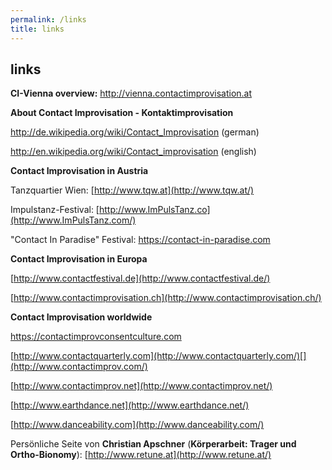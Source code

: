 ```yaml
---
permalink: /links
title: links
---
```

## links

**CI-Vienna overview:** <http://vienna.contactimprovisation.at>

**About Contact Improvisation - Kontaktimprovisation**

<http://de.wikipedia.org/wiki/Contact_Improvisation> (german)

<http://en.wikipedia.org/wiki/Contact_improvisation> (english)

**Contact Improvisation in Austria**

Tanzquartier Wien: [http://www.tqw.at](http://www.tqw.at/)

Impulstanz-Festival: [http://www.ImPulsTanz.co](http://www.ImPulsTanz.com/)

"Contact In Paradise" Festival: <https://contact-in-paradise.com>

**Contact Improvisation in Europa**

[http://www.contactfestival.de](http://www.contactfestival.de/)

[http://www.contactimprovisation.ch](http://www.contactimprovisation.ch/)

**Contact Improvisation worldwide**

<https://contactimprovconsentculture.com>

[http://www.contactquarterly.com](http://www.contactquarterly.com/)[](http://www.contactimprov.com/)

[http://www.contactimprov.net](http://www.contactimprov.net/)

[http://www.earthdance.net](http://www.earthdance.net/)

[http://www.danceability.com](http://www.danceability.com/)

Persönliche Seite von **Christian Apschner** (**Körperarbeit: Trager und Ortho-Bionomy**): [http://www.retune.at](http://www.retune.at/)